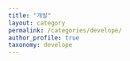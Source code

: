 ```yaml
---
title: "개발"
layout: category
permalink: /categories/develope/
author_profile: true
taxonomy: develope
---
```


